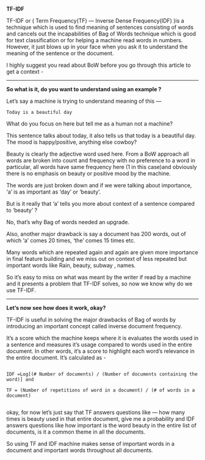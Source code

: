 **TF-IDF**

TF-IDF or ( Term Frequency(TF) — Inverse Dense Frequency(IDF) )is a technique which is used to find meaning of sentences consisting of words and cancels out the incapabilities of Bag of Words technique which is good for text classification or for helping a machine read words in numbers. However, it just blows up in your face when you ask it to understand the meaning of the sentence or the document.




I highly suggest you read about BoW before you go through this article to get a context -



---



**So what is it, do you want to understand using an example ?**



Let’s say a machine is trying to understand meaning of this —


```
Today is a beautiful day

```


What do you focus on here but tell me as a human not a machine?

This sentence talks about today, it also tells us that today is a beautiful day. The mood is happy/positive, anything else cowboy?

Beauty is clearly the adjective word used here. From a BoW approach all words are broken into count and frequency with no preference to a word in particular, all words have same frequency here (1 in this case)and obviously there is no emphasis on beauty or positive mood by the machine.

The words are just broken down and if we were talking about importance, ‘a’ is as important as ‘day’ or ‘beauty’.

But is it really that ‘a’ tells you more about context of a sentence compared to ‘beauty’ ?

No, that’s why Bag of words needed an upgrade.

Also, another major drawback is say a document has 200 words, out of which ‘a’ comes 20 times, ‘the’ comes 15 times etc.

Many words which are repeated again and again are given more importance in final feature building and we miss out on context of less repeated but important words like Rain, beauty, subway , names.

So it’s easy to miss on what was meant by the writer if read by a machine and it presents a problem that TF-IDF solves, so now we know why do we use TF-IDF.

---

**Let’s now see how does it work, okay?**




TF-IDF is useful in solving the major drawbacks of Bag of words by introducing an important concept called inverse document frequency.

It’s a score which the machine keeps where it is evaluates the words used in a sentence and measures it’s usage compared to words used in the entire document. In other words, it’s a score to highlight each word’s relevance in the entire document. It’s calculated as -



```

IDF =Log[(# Number of documents) / (Number of documents containing the word)] and

TF = (Number of repetitions of word in a document) / (# of words in a document)


```

okay, for now let’s just say that TF answers questions like — how many times is beauty used in that entire document, give me a probability and IDF answers questions like how important is the word beauty in the entire list of documents, is it a common theme in all the documents.

So using TF and IDF machine makes sense of important words in a document and important words throughout all documents.
